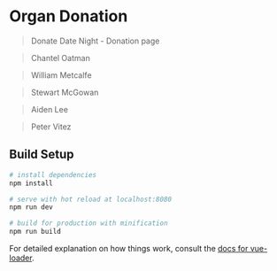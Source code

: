 # Organ Donation

> Donate Date Night - Donation page

> Chantel Oatman

> William Metcalfe

> Stewart McGowan

> Aiden Lee

> Peter Vitez
## Build Setup

``` bash
# install dependencies
npm install

# serve with hot reload at localhost:8080
npm run dev

# build for production with minification
npm run build
```

For detailed explanation on how things work, consult the [docs for vue-loader](http://vuejs.github.io/vue-loader).
